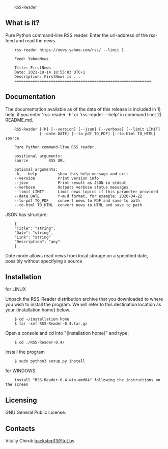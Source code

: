         RSS-Reader

What is it?
-----------

Pure Python command-line RSS reader. Enter the url-address of the rss-feed
and read the news.

        rss-reader https://news.yahoo.com/rss/ --limit 1

        Feed: YahooNews

        Title: FirstNews
        Date: 2021-10-14 18:55:03 UTC+1
        Description: FirstNews is ...
        ============================================================

Documentation
-------------

The documentation available as of the date of this release is
included in 1) help, if you enter 'rss-reader -h' or 'rss-reader --help' 
in command line; 2) README.md.

        RSS-Reader [-h] [--version] [--json] [--verbose] [--limit LIMIT] 
                   [--date DATE] [--to-pdf TO_PDF] [--to-html TO_HTML] source

        Pure Python command-line RSS reader.

        positional arguments:
        source         RSS URL

        optional arguments:
        -h, --help         show this help message and exit
        --version          Print version info
        --json             Print result as JSON in stdout
        --verbose          Outputs verbose status messages
        --limit LIMIT      Limit news topics if this parameter provided
        --date DATE        Y-m-d format, for example: 2020-04-22
        --to-pdf TO_PDF    convert news to PDF and save to path
        --to-html TO_HTML  convert news to HTML and save to path

JSON has structure:

        {
        "Title": "string",
        "Date": "string",
        "Link": "string"
        "Description": "any"
        }

Date mode allows read news from local storage on a specified date, 
possibly without specifying a source

Installation
------------

for LINUX

Unpack the RSS-Reader distribution archive that you downloaded to
where you wish to install the program. We will refer to this destination
location as your {installation home} below.

        $ cd ~/installation home
        $ tar -xvf RSS-Reader-0.4.tar.gz

Open a console and cd into "{installation home}" and type:

        $ cd ./RSS-Reader-0.4/

Install the program

        $ sudo python3 setup.py install


for WINDOWS

        install "RSS-Reader-0.4.win-amd64" following the instructions on the screen

Licensing
---------

GNU General Public License.

Contacts
--------

Vitaliy Chiruk
backstep13@tut.by
